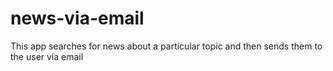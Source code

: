 # news-via-email
This app searches for news about a particular topic and then sends them to the user via email